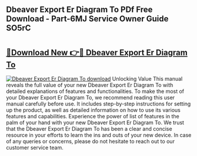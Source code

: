 ## Dbeaver Export Er Diagram To PDf Free Download - Part-6MJ Service Owner Guide SO5rC

# <h2><a href="http://dflqbq.blite.top/?on=Dbeaver+Export+Er+Diagram+To">🔗Download New 👉🔴 Dbeaver Export Er Diagram To</a></h2>

[![Dbeaver Export Er Diagram To download](https://i.imgur.com/lujVjoI.png)](http://dflqbq.blite.top/?on=Dbeaver+Export+Er+Diagram+To)
Unlocking Value This manual reveals the full value of your new Dbeaver Export Er Diagram To with detailed explanations of features and functionalities. To make the most of your Dbeaver Export Er Diagram To, we recommend reading this user manual carefully before use. It includes step-by-step instructions for setting up the product, as well as detailed information on how to use its various features and capabilities. Experience the power of list of features in the palm of your hand with your new Dbeaver Export Er Diagram To. We trust that the Dbeaver Export Er Diagram To has been a clear and concise resource in your efforts to learn the ins and outs of your new device. In case of any queries or concerns, please do not hesitate to reach out to our customer service team.
